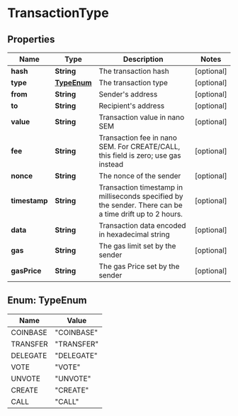 # TransactionType

## Properties
Name | Type | Description | Notes
------------ | ------------- | ------------- | -------------
**hash** | **String** | The transaction hash |  [optional]
**type** | [**TypeEnum**](#TypeEnum) | The transaction type |  [optional]
**from** | **String** | Sender&#x27;s address |  [optional]
**to** | **String** | Recipient&#x27;s address |  [optional]
**value** | **String** | Transaction value in nano SEM |  [optional]
**fee** | **String** | Transaction fee in nano SEM. For CREATE/CALL, this field is zero; use gas instead |  [optional]
**nonce** | **String** | The nonce of the sender |  [optional]
**timestamp** | **String** | Transaction timestamp in milliseconds specified by the sender. There can be a time drift up to 2 hours. |  [optional]
**data** | **String** | Transaction data encoded in hexadecimal string |  [optional]
**gas** | **String** | The gas limit set by the sender |  [optional]
**gasPrice** | **String** | The gas Price set by the sender |  [optional]

<a name="TypeEnum"></a>
## Enum: TypeEnum
Name | Value
---- | -----
COINBASE | &quot;COINBASE&quot;
TRANSFER | &quot;TRANSFER&quot;
DELEGATE | &quot;DELEGATE&quot;
VOTE | &quot;VOTE&quot;
UNVOTE | &quot;UNVOTE&quot;
CREATE | &quot;CREATE&quot;
CALL | &quot;CALL&quot;
